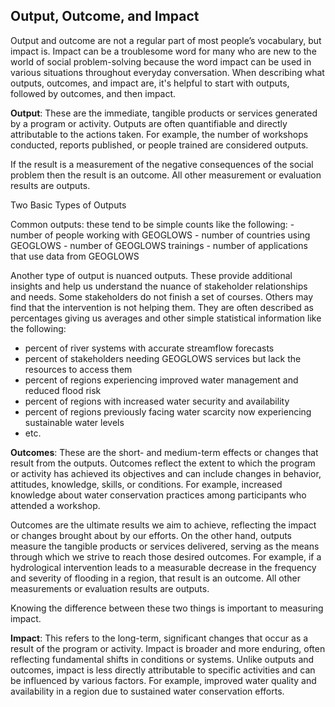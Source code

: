 ## Output, Outcome, and Impact

Output and outcome are not a regular part of most people’s vocabulary, but impact is. Impact can be a troublesome word for many who are new to the world of social problem-solving because the word impact can be used in various situations throughout everyday conversation. When describing what outputs, outcomes, and impact are, it's helpful to start with outputs, followed by outcomes, and then impact.

**Output**: These are the immediate, tangible products or services generated by a program or activity. Outputs are often quantifiable and directly attributable to the actions taken. For example, the number of workshops conducted, reports published, or people trained are considered outputs.

If the result is a measurement of the negative consequences of the social problem then the result is an outcome. All other measurement or evaluation results are outputs.

Two Basic Types of Outputs

Common outputs: these tend to be simple counts like the following: - number of people working with GEOGLOWS - number of countries using GEOGLOWS - number of GEOGLOWS trainings - number of applications that use data from GEOGLOWS

Another type of output is nuanced outputs. These provide additional insights and help us understand the nuance of stakeholder relationships and needs. Some stakeholders do not finish a set of courses. Others may find that the intervention is not helping them. They are often described as percentages giving us averages and other simple statistical information like the following:
* percent of river systems with accurate streamflow forecasts
* percent of stakeholders needing GEOGLOWS services but lack the resources to access them
* percent of regions experiencing improved water management and reduced flood risk
* percent of regions with increased water security and availability
* percent of regions previously facing water scarcity now experiencing sustainable water levels
* etc.

**Outcomes**: These are the short- and medium-term effects or changes that result from the outputs. Outcomes reflect the extent to which the program or activity has achieved its objectives and can include changes in behavior, attitudes, knowledge, skills, or conditions. For example, increased knowledge about water conservation practices among participants who attended a workshop.

Outcomes are the ultimate results we aim to achieve, reflecting the impact or changes brought about by our efforts. On the other hand, outputs measure the tangible products or services delivered, serving as the means through which we strive to reach those desired outcomes. For example, if a hydrological intervention leads to a measurable decrease in the frequency and severity of flooding in a region, that result is an outcome. All other measurements or evaluation results are outputs.

Knowing the difference between these two things is important to measuring impact. 

**Impact**: This refers to the long-term, significant changes that occur as a result of the program or activity. Impact is broader and more enduring, often reflecting fundamental shifts in conditions or systems. Unlike outputs and outcomes, impact is less directly attributable to specific activities and can be influenced by various factors. For example, improved water quality and availability in a region due to sustained water conservation efforts.
